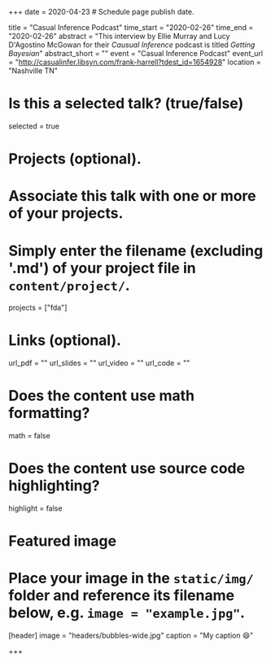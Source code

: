 +++
date = 2020-04-23  # Schedule page publish date.

title = "Casual Inference Podcast"
time_start = "2020-02-26"
time_end   = "2020-02-26"
abstract = "This interview by Ellie Murray and Lucy D'Agostino McGowan
for their <i>Causual Inference</i> podcast is titled <i>Getting Bayesian</i>"
abstract_short = ""
event = "Casual Inference Podcast"
event_url = "http://casualinfer.libsyn.com/frank-harrell?tdest_id=1654928"
location = "Nashville TN"

# Is this a selected talk? (true/false)
selected = true

# Projects (optional).
#   Associate this talk with one or more of your projects.
#   Simply enter the filename (excluding '.md') of your project file in `content/project/`.
projects = ["fda"]

# Links (optional).
url_pdf = ""
url_slides = ""
url_video = ""
url_code = ""

# Does the content use math formatting?
math = false

# Does the content use source code highlighting?
highlight = false

# Featured image
# Place your image in the `static/img/` folder and reference its filename below, e.g. `image = "example.jpg"`.
[header]
image = "headers/bubbles-wide.jpg"
caption = "My caption :smile:"

+++
